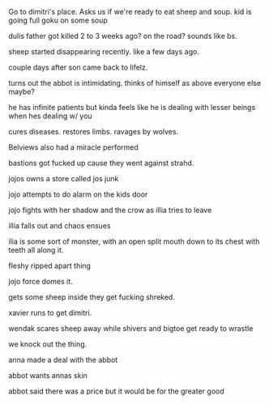 Go to dimitri's place. Asks us if we're ready to eat sheep and soup.
kid is going full goku on some soup

dulis father got killed 2 to 3 weeks ago? on the road? sounds like bs.

sheep started disappearing recently. like a few days ago.

couple days after son came back to lifelz.

turns out the abbot is intimidating. thinks of himself as above everyone else maybe?

he has infinite patients but kinda feels like he is dealing with lesser beings when hes dealing w/ you

cures diseases. restores limbs. ravages by wolves.

Belviews also had a miracle performed

bastions got fucked up cause they went against strahd.

jojos owns a store called jos junk

jojo attempts to do alarm on the kids door

jojo fights with her shadow and the crow as illia tries to leave

illia falls out and chaos ensues

ilia is some sort of monster, with an open split mouth down to its chest with teeth all along it.

fleshy ripped apart thing

jojo force domes it.

gets some sheep inside they get fucking shreked.

xavier runs to get dimitri.

wendak scares sheep away while shivers and bigtoe get ready to wrastle

we knock out the thing.

anna made a deal with the abbot

abbot wants annas skin

abbot said there was a price but it would be for the greater good







